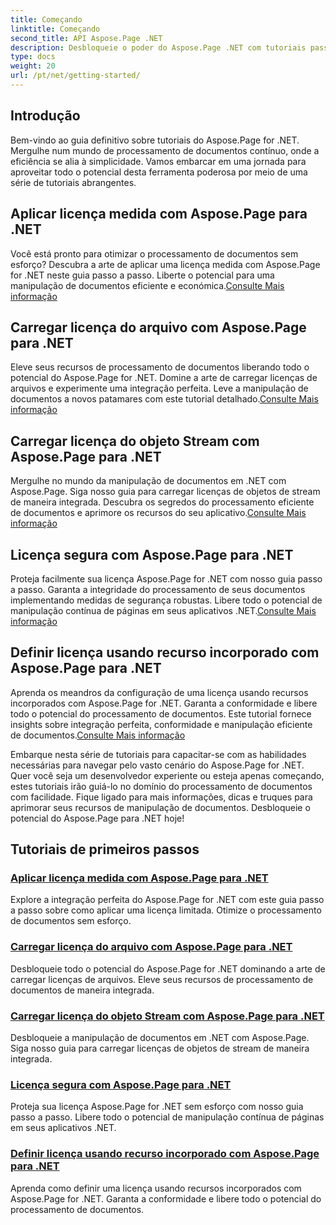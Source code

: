```yaml
---
title: Começando
linktitle: Começando
second_title: API Aspose.Page .NET
description: Desbloqueie o poder do Aspose.Page .NET com tutoriais passo a passo. Aplique licenças limitadas, carregue arquivos ou fluxos, proteja licenças e muito mais.
type: docs
weight: 20
url: /pt/net/getting-started/
---
```

## Introdução

Bem-vindo ao guia definitivo sobre tutoriais do Aspose.Page for .NET. Mergulhe num mundo de processamento de documentos contínuo, onde a eficiência se alia à simplicidade. Vamos embarcar em uma jornada para aproveitar todo o potencial desta ferramenta poderosa por meio de uma série de tutoriais abrangentes.

## Aplicar licença medida com Aspose.Page para .NET
 Você está pronto para otimizar o processamento de documentos sem esforço? Descubra a arte de aplicar uma licença medida com Aspose.Page for .NET neste guia passo a passo. Liberte o potencial para uma manipulação de documentos eficiente e económica.[Consulte Mais informação](./apply-metered-license/)

## Carregar licença do arquivo com Aspose.Page para .NET
Eleve seus recursos de processamento de documentos liberando todo o potencial do Aspose.Page for .NET. Domine a arte de carregar licenças de arquivos e experimente uma integração perfeita. Leve a manipulação de documentos a novos patamares com este tutorial detalhado.[Consulte Mais informação](./load-license-from-file/)

## Carregar licença do objeto Stream com Aspose.Page para .NET
 Mergulhe no mundo da manipulação de documentos em .NET com Aspose.Page. Siga nosso guia para carregar licenças de objetos de stream de maneira integrada. Descubra os segredos do processamento eficiente de documentos e aprimore os recursos do seu aplicativo.[Consulte Mais informação](./load-license-from-stream-object/)

## Licença segura com Aspose.Page para .NET
 Proteja facilmente sua licença Aspose.Page for .NET com nosso guia passo a passo. Garanta a integridade do processamento de seus documentos implementando medidas de segurança robustas. Libere todo o potencial de manipulação contínua de páginas em seus aplicativos .NET.[Consulte Mais informação](./secure-license/)

## Definir licença usando recurso incorporado com Aspose.Page para .NET
Aprenda os meandros da configuração de uma licença usando recursos incorporados com Aspose.Page for .NET. Garanta a conformidade e libere todo o potencial do processamento de documentos. Este tutorial fornece insights sobre integração perfeita, conformidade e manipulação eficiente de documentos.[Consulte Mais informação](./set-license-using-embedded-resource/)

Embarque nesta série de tutoriais para capacitar-se com as habilidades necessárias para navegar pelo vasto cenário do Aspose.Page for .NET. Quer você seja um desenvolvedor experiente ou esteja apenas começando, estes tutoriais irão guiá-lo no domínio do processamento de documentos com facilidade. Fique ligado para mais informações, dicas e truques para aprimorar seus recursos de manipulação de documentos. Desbloqueie o potencial do Aspose.Page para .NET hoje!
## Tutoriais de primeiros passos
### [Aplicar licença medida com Aspose.Page para .NET](./apply-metered-license/)
Explore a integração perfeita do Aspose.Page for .NET com este guia passo a passo sobre como aplicar uma licença limitada. Otimize o processamento de documentos sem esforço.
### [Carregar licença do arquivo com Aspose.Page para .NET](./load-license-from-file/)
Desbloqueie todo o potencial do Aspose.Page for .NET dominando a arte de carregar licenças de arquivos. Eleve seus recursos de processamento de documentos de maneira integrada.
### [Carregar licença do objeto Stream com Aspose.Page para .NET](./load-license-from-stream-object/)
Desbloqueie a manipulação de documentos em .NET com Aspose.Page. Siga nosso guia para carregar licenças de objetos de stream de maneira integrada.
### [Licença segura com Aspose.Page para .NET](./secure-license/)
Proteja sua licença Aspose.Page for .NET sem esforço com nosso guia passo a passo. Libere todo o potencial de manipulação contínua de páginas em seus aplicativos .NET.
### [Definir licença usando recurso incorporado com Aspose.Page para .NET](./set-license-using-embedded-resource/)
Aprenda como definir uma licença usando recursos incorporados com Aspose.Page for .NET. Garanta a conformidade e libere todo o potencial do processamento de documentos.